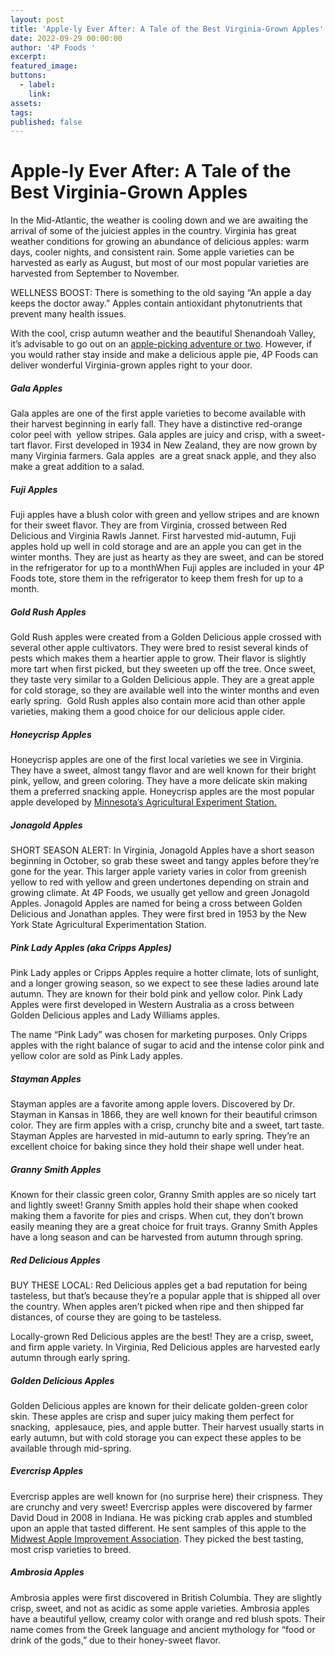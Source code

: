 ```yaml
---
layout: post
title: 'Apple-ly Ever After: A Tale of the Best Virginia-Grown Apples'
date: 2022-09-29 00:00:00
author: '4P Foods '
excerpt:
featured_image:
buttons:
  - label:
    link:
assets:
tags:
published: false
---
```

<div class="editable"><h1><strong>Apple-ly Ever After: A Tale of the Best Virginia-Grown Apples</strong></h1><p>In the Mid-Atlantic, the weather is cooling down and we are awaiting the arrival of some of the juiciest apples in the country. Virginia has great&nbsp; weather conditions for growing an abundance of delicious apples: warm days, cooler nights, and consistent rain. Some apple varieties can be harvested as early as August, but most of our most popular varieties are harvested from September to November.&nbsp;</p><p>WELLNESS BOOST: There is something to the old saying &ldquo;An apple a day keeps the doctor away.&rdquo; Apples contain antioxidant phytonutrients that prevent many health issues.</p><p>With the cool, crisp autumn weather and the beautiful Shenandoah Valley, it&rsquo;s advisable to go out on an <a href="https://www.funinfairfaxva.com/apple-picking-in-virginia/#:~:text=Mid%2DSeptember%20to%20mid%2DOctober,and%20Yellow%20Delicious%2C%20and%20Fuji.">apple-picking adventure or two</a>. However, if you would rather stay inside and make a delicious apple pie, 4P Foods can deliver wonderful Virginia-grown apples right to your door.</p><h5>Gala Apples</h5><p>Gala apples are one of the first apple varieties to become available with their harvest beginning in early fall. They have a distinctive red-orange color peel with&nbsp; yellow stripes. Gala apples are juicy and crisp, with a sweet-tart flavor. First developed in 1934 in New Zealand, they are now grown by many Virginia farmers. Gala apples&nbsp; are a great snack apple, and they also make a great addition to a salad.</p><h5>Fuji Apples</h5><p>Fuji apples have a blush color with green and yellow stripes and are known for their sweet flavor. They are from Virginia, crossed between Red Delicious and Virginia Rawls Jannet. First harvested mid-autumn, Fuji apples hold up well in cold storage and are an apple you can get in the winter months. They are just as hearty as they are sweet, and can be stored in the refrigerator for up to a monthWhen Fuji apples are included in your 4P Foods tote, store them in the refrigerator to keep them fresh for up to a month.</p><h5>Gold Rush Apples</h5><p>Gold Rush apples were created from a Golden Delicious apple crossed with several other apple cultivators. They were bred to resist several kinds of pests which makes them a heartier apple to grow. Their flavor is slightly more tart when first picked, but they sweeten up off the tree. Once sweet, they taste very similar to a Golden Delicious apple. They are a great apple for cold storage, so they are available well into the winter months and even early spring.&nbsp; Gold Rush apples also contain more acid than other apple varieties, making them a good choice for our delicious apple cider.</p><h5>Honeycrisp Apples</h5><p>Honeycrisp apples are one of the first local varieties we see in Virginia. They have a sweet, almost tangy flavor and are well known for their bright pink, yellow, and green coloring. They have a more delicate skin making them a preferred snacking apple. Honeycrisp apples are the most popular apple developed by <a href="https://specialtyproduce.com/produce/Honeycrisp_Apples_3122.php">Minnesota&rsquo;s Agricultural Experiment Station.</a></p><h5>Jonagold Apples</h5><p>SHORT SEASON ALERT: In Virginia, Jonagold Apples have a short season beginning in October, so grab these sweet and tangy apples before they&rsquo;re gone for the year. This larger apple variety varies in color from greenish yellow to red with yellow and green undertones depending on strain and growing climate. At 4P Foods, we usually get yellow and green Jonagold Apples. Jonagold Apples are named for being a cross between Golden Delicious and Jonathan apples. They were first bred in 1953 by the New York State Agricultural Experimentation Station.</p><h5>Pink Lady Apples (aka Cripps Apples)</h5><p>Pink Lady apples or Cripps Apples require a hotter climate, lots of sunlight, and a longer growing season, so we expect to see these ladies around late autumn. They are known for their bold pink and yellow color. Pink Lady Apples were first developed in Western Australia as a cross between Golden Delicious apples and Lady Williams apples.&nbsp;</p><p>The name &ldquo;Pink Lady&rdquo; was chosen for marketing purposes. Only Cripps apples with the right balance of sugar to acid and the intense color pink and yellow color are sold as Pink Lady apples.</p><h5>Stayman Apples</h5><p>Stayman apples are a favorite among apple lovers. Discovered by Dr. Stayman in Kansas in 1866, they are well known for their beautiful crimson color. They are firm apples with a crisp, crunchy bite and a sweet, tart taste. Stayman Apples are harvested in mid-autumn to early spring. They&rsquo;re an excellent choice for baking since they hold their shape well under heat.&nbsp;</p><h5>Granny Smith Apples</h5><p>Known for their classic green color, Granny Smith apples are so nicely tart and lightly sweet! Granny Smith apples hold their shape when cooked making them a favorite for pies and crisps. When cut, they don&rsquo;t brown easily meaning they are a great choice for fruit trays. Granny Smith Apples have a long season and can be harvested from autumn through spring.</p><h5>Red Delicious Apples</h5><p>BUY THESE LOCAL: Red Delicious apples get a bad reputation for being tasteless, but that&rsquo;s because they&rsquo;re a popular apple that is shipped all over the country. When apples aren&rsquo;t picked when ripe and then shipped far distances, of course they are going to be tasteless.&nbsp;</p><p>Locally-grown Red Delicious apples are the best! They are a crisp, sweet, and firm apple variety. In Virginia, Red Delicious apples are harvested early autumn through early spring.&nbsp;</p><h5>Golden Delicious Apples</h5><p>Golden Delicious apples are known for their delicate golden-green color skin. These apples are crisp and super juicy making them perfect for snacking,&nbsp; applesauce, pies, and apple butter. Their harvest usually starts in early autumn, but with cold storage you can expect these apples to be available through mid-spring.</p><h5>Evercrisp Apples</h5><p>Evercrisp apples are well known for (no surprise here) their crispness. They are crunchy and very sweet! Evercrisp apples were discovered by farmer David Doud in 2008 in Indiana. He was picking crab apples and stumbled upon an apple that tasted different. He sent samples of this apple to the <a href="https://fruitgrowersnews.com/article/evercrisp-on-its-way/">Midwest Apple Improvement Association</a>. They picked the best tasting, most crisp varieties to breed.&nbsp;</p><h5>Ambrosia Apples</h5><p>Ambrosia apples were first discovered in British Columbia. They are slightly crisp, sweet, and not as acidic as some apple varieties. Ambrosia apples have a beautiful yellow, creamy color with orange and red blush spots. Their name comes from the Greek language and ancient mythology for &ldquo;food or drink of the gods,&rdquo; due to their honey-sweet flavor.&nbsp;</p></div>